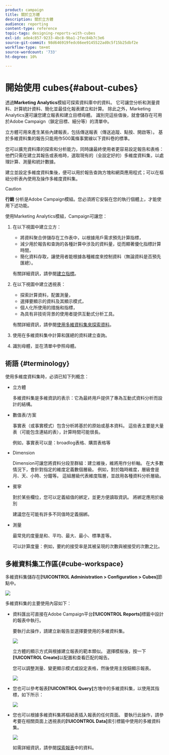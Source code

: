 ```yaml
---
product: campaign
title: 關於立方體
description: 關於立方體
audience: reporting
content-type: reference
topic-tags: designing-reports-with-cubes
exl-id: ade4c857-9233-4bc8-9ba1-2fec84b7c3e6
source-git-commit: 98d646919fedc66ee9145522ad0c5f15b25dbf2e
workflow-type: tm+mt
source-wordcount: '733'
ht-degree: 10%

---
```


# 開始使用 cubes{#about-cubes}

透過&#x200B;**Marketing Analytics**&#x200B;模組可探索資料庫中的資料。 它可讓您分析和測量資料、計算統計資料、簡化並最佳化報表建立和計算。 除此之外，Marketing Analytics還可讓您建立報表和建立目標母體。 識別完這些值後，就會儲存在可用於Adobe Campaign（鎖定目標、細分等）的清單中。

立方體可用來產生某些內建報表，包括傳送報表（傳送追蹤、點按、開啟等）。 基於多維資料集的報告只能用作500萬條事實線以下資料卷的標準。

您可以擴充資料庫的探索和分析能力，同時讓最終使用者更容易設定報告和表格：他們只需在建立其報告或表格時，選取現有的（全設定好的）多維度資料集，以處理計算、測量和統計數據。

建立並設定多維度資料集後，便可以用於報告查詢方塊和網頁應用程式；可以在樞紐分析表內使用及操作多維度資料集。

>[!CAUTION]
>
>**行銷** 分析是Adobe Campaign模組。您必須將它安裝在您的執行個體上，才能使用下述功能。

使用Marketing Analytics模組，Campaign可讓您：

1. 在以下視圖中建立立方：

   * 將資料聚合併儲存在工作表中，以根據用戶需求預先計算指標，
   * 減少用於報告和查詢的各種計算中涉及的資料量，從而顯著優化指標計算時間，
   * 簡化資料存取，讓使用者能根據各種維度來控制資料（無論資料是否預先匯總）。

   有關詳細資訊，請參閱[建立指標](../../reporting/using/creating-indicators.md)。

1. 在以下視圖中建立透視表：

   * 探索計算資料，配置測量，
   * 選擇要顯示的資料及其顯示模式，
   * 個人化所使用的措施和指標，
   * 為具有非技術背景的使用者提供互動式分析工具。

   有關詳細資訊，請參閱[使用多維資料集來探索資料](../../reporting/using/using-cubes-to-explore-data.md)。

1. 使用在多維資料集中計算和匯總的資料建立查詢。
1. 識別母體，並在清單中參照母體。

## 術語 {#terminology}

使用多維度資料集時，必須已知下列概念：

* 立方體

   多維資料集是多維資訊的表示：它為最終用戶提供了專為互動式資料分析而設計的結構。

* 數值表/方案

   事實表（或事實模式）包含分析將基於的原始或基本資料。 這些表主要是大量表（可能包含連結的表），計算時間可能很長。

   例如，事實表可以是：broadlog表格、購買表格等

* Dimension

   Dimension可讓您將資料分段至群組：建立維後，維將用作分析軸。 在大多數情況下，會針對指定的維度定義數個層級。 例如，對於臨時維度，層級會是月、天、小時、分鐘等。 這組層級代表維度階層，並啟用各種資料分析層級。

* 賓寧

   對於某些欄位，您可以定義組值的綁定，並更方便讀取資訊。 將綁定應用於級別

   建議您在可能有許多不同值時定義捆綁。

* 測量

   最常見的度量是和、平均、最大、最小、標準差等。

   可以計算度量：例如，要約的接受率是其被呈現的次數與被接受的次數之比。

## 多維資料集工作區{#cube-workspace}

多維資料集儲存在&#x200B;**[!UICONTROL Administration > Configuration > Cubes]**&#x200B;節點中。

![](assets/s_advuser_cube_node.png)

多維資料集的主要使用內容如下：

* 資料匯出可直接在Adobe Campaign平台&#x200B;**[!UICONTROL Reports]**&#x200B;標籤中設計的報表中執行。

   要執行此操作，請建立新報告並選擇要使用的多維資料集。

   ![](assets/cube_create_new.png)

   立方體的顯示方式與根據建立報表的範本類似。 選擇模板後，按一下&#x200B;**[!UICONTROL Create]**&#x200B;以配置和查看匹配的報告。

   您可以調整測量、變更顯示模式或設定表格，然後使用主按鈕顯示報表。

   ![](assets/cube_display_new.png)

* 您也可以參考報表&#x200B;**[!UICONTROL Query]**&#x200B;方塊中的多維資料集，以使用其指標，如下所示：

   ![](assets/s_advuser_query_using_a_cube.png)

* 您也可以根據多維資料集將樞紐表插入報表的任何頁面。 要執行此操作，請參考要在相關頁面上透視表的&#x200B;**[!UICONTROL Data]**&#x200B;索引標籤中使用的多維資料集。

   ![](assets/s_advuser_cube_in_report.png)

   如需詳細資訊，請參閱[探索報表](../../reporting/using/using-cubes-to-explore-data.md#exploring-the-data-in-a-report)中的資料。
